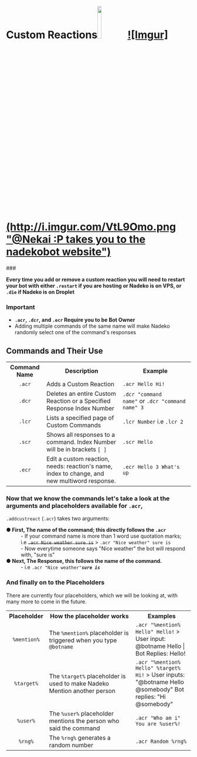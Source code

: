 <h1>Custom Reactions<img src="http://i.imgur.com/1T2L3xR.png" style="width:15%;  height:auto;"> <span style="width:100%"><a href="https://nadekobot.xyz/">
<img src="http://i.imgur.com/VtL9Omo.png"  width="0" height="0" border="0">![Imgur](http://i.imgur.com/VtL9Omo.png "@Nekai :P takes you to the nadekobot website")</h1></a></span>
###<p><strong>Every time you add or remove a custom reaction you will need to restart your bot with either <code>.restart</code> if you are hosting or Nadeko is on VPS, or <code>.die</code> if Nadeko is on Droplet</strong></p>
<h3>Important</h3>
<ul style="list-style-type:disc">
<li><strong><code>.acr</code>,&nbsp;<code>.dcr</code>,&nbsp;and <code>.ecr</code> Require you to be Bot Owner</strong></li>
<li>Adding multiple commands of the same name will make Nadeko randomly select one of the command's responses</li>
</ul>
<h2>Commands and Their Use</h2>
<table>
<tr>
<th>Command Name</th>
<th>Description</th>
<th>Example</th>
</tr><tr>
<td align="center"><code>.acr</code></td>
<td>Adds a Custom Reaction</td>
<td><code>.acr Hello Hi!</code></td>
</tr><tr>
<td align="center"><code>.dcr</code></td>
<td>Deletes an entire Custom Reaction or a Specified Response Index Number</td>
<td><code>.dcr "command name"</code>&nbsp;or&nbsp;<code>.dcr "command name" 3</code></td>
</tr><tr>
<td align="center"><code>.lcr</code></td>
<td>Lists a specified page of Custom Commands</td>
<td><code>.lcr Number</code>&nbsp;i.e&nbsp;<code>.lcr 2</code></td>
</tr><tr>
<td align="center"><code>.scr</code></td>
<td>Shows all responses to a command.&nbsp;Index Number will be in brackets <code>[&nbsp;]</code></td>
<td><code>.scr Hello</code></td>
</tr><tr>
<td align="center"><code>.ecr</code></td>
<td>Edit a custom reaction, needs: reaction's name, index to change, and new multiword response.</td>
<td><code>.ecr&nbsp;Hello&nbsp;3&nbsp;What's up</code></td></table>
<h3>Now that we know the commands let's take a look at the arguments and placeholders available for <code>.acr</code>,</h3>
<p><code>.addcustreact</code>&nbsp;(<code>.acr</code>)&nbsp;takes two arguments:
<dl>
<dt><strong>●&nbsp;First, The name of the command; this directly follows the <code>.acr</code></strong></dt>
<dd>-&nbsp;If your command name is more than 1 word use quotation marks;<br> i.e <del><code>.acr Nice weather sure is</code></del> > <code>.acr "Nice weather" sure is</code></dd>
<dd>-&nbsp;Now everytime someone says "Nice weather" the bot will respond with, "sure is"</dd>
<dt><strong>●&nbsp;Next, The Response, this follows the name of the command.</strong><dt>
<dd>-&nbsp;i.e <code>.acr "Nice weather"</code><b><i><code>sure is</code></i></b></dd></dl><p>
<h3>And finally on to the Placeholders</h3>
<p>There are currently four placeholders, which we will be looking at, with many more to come in the future.<p>
<table>
<tr>
<th>Placeholder</th>
<th>How the placeholder works</th>
<th>Examples</th>
</tr><tr>
<td align="center"><code>%mention%</code></td>
<td>The&nbsp;<code>%mention%</code>&nbsp;placeholder is triggered when you type <code>@botname</code></td>
<td><code>.acr "%mention% Hello" Hello!</code> > User input: @botname Hello | Bot Replies: Hello!</td>
</tr><tr>
<td align="center"><code>%target%</code></td>
<td>The <code>%target%</code> placeholder is used to make Nadeko Mention another person</td>
<td><code>.acr "%mention% Hello" %target% Hi!</code> > User inputs: "@botname Hello @somebody" 
 Bot replies: "Hi @somebody"</td>
 </tr><tr>
 <td align="center"><code>%user%</code></td>
 <td>The <code>%user%</code> placeholder mentions the person who said the command</td>
 <td><code>.acr "Who am i" You are %user%!</code></td>
 </tr><tr>
 <td align="center"><code>%rng%</code></td>
 <td>The <code>%rng%</code> generates a random number</td>
 <td><code>.acr Random %rng%</code>
 </tr></table>

